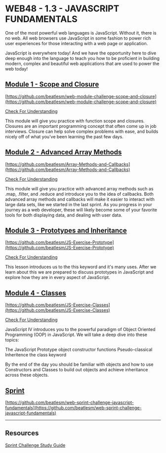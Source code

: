 # WEB48 - 1.3 - JAVASCRIPT FUNDAMENTALS

One of the most powerful web languages is JavaScript. Without it, there is no web. All web browsers use JavaScript in some fashion to power rich user experiences for those interacting with a web page or application.

JavaScript is everywhere today! And we have the opportunity here to dive deep enough into the language to teach you how to be proficient in building modern, complex and beautiful web applications that are used to power the web today!

## [Module 1 - Scope and Closure](./Module_1-React-Router/Objects/Object_1.md)

[https://github.com/beatlesm/web-module-challenge-scope-and-closure](https://github.com/beatlesm/web-module-challenge-scope-and-closure)

[Check For Understanding](./Module_1-React-Router/Objects/Understanding.md)

This module will give you practice with function scope and closures. Closures are an important programming concept that often come up in job interviews. Closure can help solve complex problems with ease, and builds nicely off of what you've been learning the past few days.

## [Module 2 - Advanced Array Methods](./Module_2-Form-Management/Objects/Object_1.md)

[https://github.com/beatlesm/Array-Methods-and-Callbacks](https://github.com/beatlesm/Array-Methods-and-Callbacks)

[Check For Understanding](./Module_2-Form-Management/Objects/Understanding.md)

This module will give you practice with advanced array methods such as .map, .filter, and .reduce and introduce you to the idea of callbacks. Both advanced array methods and callbacks will make it easier to interact with large data sets, like we started in the last sprint. As you progress in your journey as a web developer, these will likely become some of your favorite tools for both displaying data, and dealing with user data.

## [Module 3 - Prototypes and Inheritance](./Module_3-Advanced-Form_management/Objects/Object_1.md)

[https://github.com/beatlesm/JS-Exercise-Prototype](https://github.com/beatlesm/JS-Exercise-Prototype)

[Check For Understanding](./Module_3-Advanced-Form_management/Objects/Understanding.md)

This lesson introduces us to the this keyword and it's many uses. After we learn about this we are prepared to discuss prototypes in JavaScript and explore how they are in every aspect of JavaScript.

## [Module 4 - Classes](./Module_4-cypress.io/Objects/Object_1.md)

[https://github.com/beatlesm/JS-Exercise-Classes](https://github.com/beatlesm/JS-Exercise-Classes)

[Check For Understanding](./Module_4-cypress.io/Objects/Understanding.md)

JavaScript IV introduces you to the powerful paradigm of Object Oriented Programming (OOP) in JavaScript. We will take a deep dive into these topics:

The JavaScript Prototype object
constructor functions
Pseudo-classical Inheritence
the class keyword

By the end of the day you should be familiar with objects and how to use Constructors and Classes to build out objects and achieve inheritance across these objects.

## [Sprint](./Sprint/README.md)

[https://github.com/beatlesm/web-sprint-challenge-javascript-fundamentals](https://github.com/beatlesm/web-sprint-challenge-javascript-fundamentals)


-------------------------------------------------------------------

## Resources
 
 [Sprint Challenge Study Guide](https://www.notion.so/lambdaschool/Unit-1-Sprint-3-Study-Guide-033a9a00659a4ef98c12eb97e49a6110)

